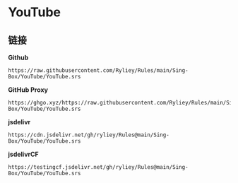 # YouTube

## 链接

**Github**
```
https://raw.githubusercontent.com/Ryliey/Rules/main/Sing-Box/YouTube/YouTube.srs
```

**GitHub Proxy**
```
https://ghgo.xyz/https://raw.githubusercontent.com/Ryliey/Rules/main/Sing-Box/YouTube/YouTube.srs
```

**jsdelivr**
```
https://cdn.jsdelivr.net/gh/ryliey/Rules@main/Sing-Box/YouTube/YouTube.srs
```

**jsdelivrCF**
```
https://testingcf.jsdelivr.net/gh/ryliey/Rules@main/Sing-Box/YouTube/YouTube.srs
```
